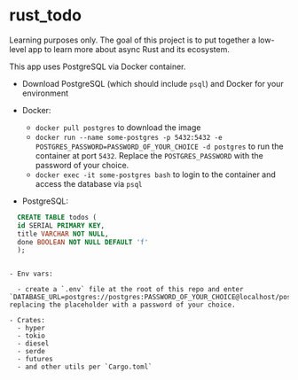 # rust_todo

Learning purposes only. The goal of this project is to put together a low-level app to learn more about async Rust and its ecosystem.

This app uses PostgreSQL via Docker container.

- Download PostgreSQL (which should include `psql`) and Docker for your environment
- Docker:

  - `docker pull postgres` to download the image
  - `docker run --name some-postgres -p 5432:5432 -e POSTGRES_PASSWORD=PASSWORD_OF_YOUR_CHOICE -d postgres` to run the container at port `5432`. Replace the `POSTGRES_PASSWORD` with the password of your choice.
  - `docker exec -it some-postgres bash` to login to the container and access the database via `psql`

- PostgreSQL:

```SQL
  CREATE TABLE todos (
  id SERIAL PRIMARY KEY,
  title VARCHAR NOT NULL,
  done BOOLEAN NOT NULL DEFAULT 'f'
  );
```

```

- Env vars:

  - create a `.env` file at the root of this repo and enter `DATABASE_URL=postgres://postgres:PASSWORD_OF_YOUR_CHOICE@localhost/postgres`, replacing the placeholder with a password of your choice.

- Crates:
  - hyper
  - tokio
  - diesel
  - serde
  - futures
  - and other utils per `Cargo.toml`
```

